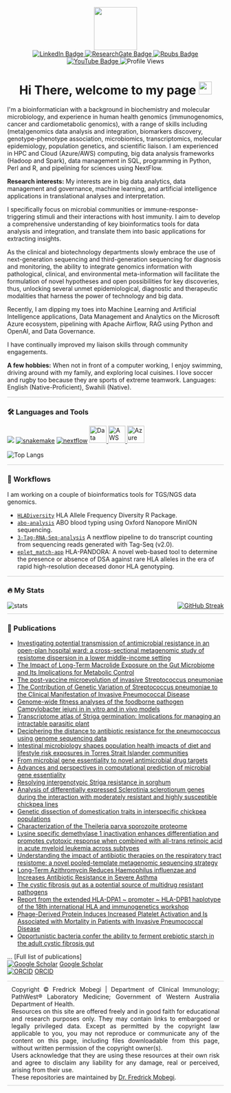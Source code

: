 <div id="header" align="center">
  <img src="https://media.giphy.com/media/M9gbBd9nbDrOTu1Mqx/giphy.gif" width="100"/>
</div>

<div id="badges" style="text-align: center;">
  <a href="https://www.linkedin.com/in/fmobegi/" target="_blank">
    <img src="https://img.shields.io/badge/LinkedIn-blue?style=for-the-badge&logo=linkedin&logoColor=white" alt="LinkedIn Badge"/>
  </a>
  <a href="https://www.researchgate.net/profile/Fredrick-Mobegi" target="_blank">
    <img src="https://img.shields.io/badge/ResearchGate-green?style=for-the-badge&logo=researchgate&logoColor=white" alt="ResearchGate Badge"/>
  </a>
  <a href="https://rpubs.com/fmobegi" target="_blank">
    <img src="https://img.shields.io/badge/Rpubs-black?style=for-the-badge&logo=rstudio&logoColor=white" alt="Rpubs Badge"/>
  </a>
  <a href="https://www.youtube.com/@fmobegi" target="_blank">
    <img src="https://img.shields.io/badge/YouTube-red?style=for-the-badge&logo=youtube&logoColor=white" alt="YouTube Badge"/>
  </a>
  <img src="https://komarev.com/ghpvc/?username=fmobegi&style=flat-square&color=blue" alt="Profile Views"/>
</div>

<h1 style="text-align: center;">
  Hi There, welcome to my page
  <img src="https://media.giphy.com/media/hvRJCLFzcasrR4ia7z/giphy.gif" width="30px"/>
</h1>

<p>
I'm a bioinformatician with a background in biochemistry and molecular microbiology, and experience in human health genomics (immunogenomics, cancer and cardiometabolic genomics), with a range of skills including (meta)genomics data analysis and integration, biomarkers discovery, genotype-phenotype association, microbiomics, transcriptomics, molecular epidemiology, population genetics, and scientific liaison. I am experienced in HPC and Cloud (Azure/AWS) computing, big data analysis frameworks (Hadoop and Spark), data management in SQL, programming in Python, Perl and R, and pipelining for sciences using NextFlow.

__Research interests:__
My interests are in big data analytics, data management and governance, machine learning, and artificial intelligence applications in translational analyses and interpretation.

I specifically focus on microbial communities or immune-response-triggering stimuli and their interactions with host immunity. I aim to develop a comprehensive understanding of key bioinformatics tools for data analysis and integration, and translate them into basic applications for extracting insights.

As the clinical and biotechnology departments slowly embrace the use of next-generation sequencing and third-generation sequencing for diagnosis and monitoring, the ability to integrate genomics information with pathological, clinical, and environmental meta-information will facilitate the formulation of novel hypotheses and open possibilities for key discoveries, thus, unlocking several unmet epidemiological, diagnostic and therapeutic modalities that harness the power of technology and big data.

Recently, I am dipping my toes into Machine Learning and Artificial Intelligence applications, Data Management and Analytics on the Microsoft Azure ecosystem, pipelining with Apache Airflow, RAG using Python and OpenAI, and Data Governance.

I have continually improved my liaison skills through community engagements.

__A few hobbies:__
When not in front of a computer working, I enjoy swimming, driving around with my family, and exploring local cuisines. I love soccer and rugby too because they are sports of extreme teamwork.
Languages: English (Native-Proficient), Swahili (Native).
</p>

<div style="border-bottom: 1px solid #ccc; margin-top: 10px;"></div>

### :hammer_and_wrench: Languages and Tools

![](https://go-skill-icons.vercel.app/api/icons?i=linux,r,py,docker,git,github,spark,postgresql,mysql,databricks)
[![snakemake](https://avatars.githubusercontent.com/u/33450111?s=48&v=4)](https://github.com/snakemake)
[![nextflow](https://avatars.githubusercontent.com/u/6698688?s=50&v=4)](https://github.com/nextflow-io/nextflow)
<a href="https://azure.microsoft.com" target="_blank">
  <img src="https://code.benco.io/icon-collection/azure-icons/Data-Factory.svg" alt="Data Factory" width="40" height="40" style="margin-bottom: 5px;" />
</a>
<a href="https://aws.amazon.com" target="_blank">
  <img src="https://go-skill-icons.vercel.app/api/icons?i=aws" alt="AWS" width="40" height="40" style="margin-bottom: 5px;" />
</a>
<a href="https://azure.microsoft.com" target="_blank">
  <img src="https://go-skill-icons.vercel.app/api/icons?i=azure" alt="Azure" width="40" height="40" style="margin-bottom: 5px;" />
</a>

![Top Langs](https://github-readme-stats.vercel.app/api/top-langs/?username=fmobegi&layout=compact&theme=dark)

<div style="border-bottom: 1px solid #ccc; margin-top: 10px;"></div>

### :floppy_disk: Workflows

I am working on a couple of bioinformatics tools for TGS/NGS data genomics.

- [`HLADiversity`](https://github.com/fmobegi/HLADiversity) HLA Allele Frequency Diversity R Package.
- [`abo-analysis`](https://github.com/fmobegi/abo-analysis) ABO blood typing using Oxford Nanopore MinION sequencing.
- [`3-Tag-RNA-Seq-analysis`](https://github.com/fmobegi/3-Tag-RNA-Seq-analysis) A nextflow pipeline to do transcript counting from sequencing reads generated with Tag-Seq (v2.0).
- [`eplet_match-app`](https://github.com/fmobegi/PathWest_Projects/tree/master/eplet_match-app) HLA-PANDORA: A novel web-based tool to determine the presence or absence of DSA against rare HLA alleles in the era of rapid high-resolution deceased donor HLA genotyping.

<div style="border-bottom: 1px solid #ccc; margin-top: 10px;"></div>

### :fire: My Stats

<div style="display: flex; justify-content: space-between;">
  <img src="https://github-readme-stats.vercel.app/api?username=fmobegi&show_icons=true&theme=dark" alt="stats" />
  <a href="https://git.io/streak-stats">
    <img src="http://github-readme-streak-stats.herokuapp.com?user=fmobegi&theme=dark&background=000000" alt="GitHub Streak" />
  </a>
</div>

<div style="border-bottom: 1px solid #ccc; margin-top: 10px;"></div>

### :scroll: Publications

- [Investigating potential transmission of antimicrobial resistance in an open-plan hospital ward: a cross-sectional metagenomic study of resistome dispersion in a lower middle-income setting](https://www.ncbi.nlm.nih.gov/pubmed/33736699)
- [The Impact of Long-Term Macrolide Exposure on the Gut Microbiome and Its Implications for Metabolic Control](https://www.ncbi.nlm.nih.gov/pubmed/37347185)
- [The post-vaccine microevolution of invasive Streptococcus pneumoniae](https://www.ncbi.nlm.nih.gov/pubmed/26492862)
- [The Contribution of Genetic Variation of Streptococcus pneumoniae to the Clinical Manifestation of Invasive Pneumococcal Disease](https://www.ncbi.nlm.nih.gov/pubmed/29788414)
- [Genome-wide fitness analyses of the foodborne pathogen Campylobacter jejuni in in vitro and in vivo models](https://www.ncbi.nlm.nih.gov/pubmed/28455506)
- [Transcriptome atlas of Striga germination: Implications for managing an intractable parasitic plant](https://doi.org/10.1002/ppp3.10395)
- [Deciphering the distance to antibiotic resistance for the pneumococcus using genome sequencing data](https://www.ncbi.nlm.nih.gov/pubmed/28205635)
- [Intestinal microbiology shapes population health impacts of diet and lifestyle risk exposures in Torres Strait Islander communities](https://www.ncbi.nlm.nih.gov/pubmed/33074097)
- [From microbial gene essentiality to novel antimicrobial drug targets](https://www.ncbi.nlm.nih.gov/pubmed/25373505)
- [Advances and perspectives in computational prediction of microbial gene essentiality](https://www.ncbi.nlm.nih.gov/pubmed/26857942)
- [Resolving intergenotypic Striga resistance in sorghum](https://www.ncbi.nlm.nih.gov/pubmed/37260405)
- [Analysis of differentially expressed Sclerotinia sclerotiorum genes during the interaction with moderately resistant and highly susceptible chickpea lines](https://www.ncbi.nlm.nih.gov/pubmed/33964897)
- [Genetic dissection of domestication traits in interspecific chickpea populations](https://www.ncbi.nlm.nih.gov/pubmed/37961823)
- [Characterization of the Theileria parva sporozoite proteome](https://www.ncbi.nlm.nih.gov/pubmed/29258832)
- [Lysine specific demethylase 1 inactivation enhances differentiation and promotes cytotoxic response when combined with all-trans retinoic acid in acute myeloid leukemia across subtypes](https://www.ncbi.nlm.nih.gov/pubmed/30514804)
- [Understanding the impact of antibiotic therapies on the respiratory tract resistome: a novel pooled-template metagenomic sequencing strategy](https://www.ncbi.nlm.nih.gov/pubmed/30151191)
- [Long-Term Azithromycin Reduces Haemophilus influenzae and Increases Antibiotic Resistance in Severe Asthma](https://www.ncbi.nlm.nih.gov/pubmed/30875247)
- [The cystic fibrosis gut as a potential source of multidrug resistant pathogens](https://www.ncbi.nlm.nih.gov/pubmed/33250435)
- [Report from the extended HLA-DPA1 ~ promoter ~ HLA-DPB1 haplotype of the 18th international HLA and immunogenetics workshop](https://www.ncbi.nlm.nih.gov/pubmed/37452528)
- [Phage-Derived Protein Induces Increased Platelet Activation and Is Associated with Mortality in Patients with Invasive Pneumococcal Disease](https://www.ncbi.nlm.nih.gov/pubmed/28096486)
- [Opportunistic bacteria confer the ability to ferment prebiotic starch in the adult cystic fibrosis gut](https://www.ncbi.nlm.nih.gov/pubmed/30359203)

... [Full list of publications]  
[![Google Scholar](https://img.icons8.com/material-outlined/24/000000/google-scholar.png)](https://scholar.google.com.au/citations?hl=en&user=1d8Z29IAAAAJ) [Google Scholar](https://scholar.google.com.au/citations?hl=en&user=1d8Z29IAAAAJ)  
[![ORCID](https://upload.wikimedia.org/wikipedia/commons/thumb/1/18/ORCID_iD_Logo.svg/1200px-ORCID_iD_Logo.svg.png)](https://orcid.org/my-orcid?orcid=0000-0003-0554-9919) [ORCID](https://orcid.org/my-orcid?orcid=0000-0003-0554-9919)

<!-- Footer Section -->
<div style="border-top: 1px solid #ccc; padding: 10px; text-align: justify;">
  Copyright &copy; Fredrick Mobegi | Department of Clinical Immunology; PathWest&#x00AE; Laboratory Medicine;
  Government of Western Australia Department of Health.<br>
  Resources on this site are offered freely and in good faith for educational and research purposes only. They may contain links to embargoed or legally privileged data.
  Except as permitted by the copyright law applicable to you,
  you may not reproduce or communicate any of the content on this page,
  including files downloadable from this page, without written permission
  of the copyright owner(s).<br>
  Users acknowledge that they are using these resources at their own risk and agree to disclaim any liability
  for any damage, real or perceived, arising from their use.<br>
  These repositories are maintained by <a href="https://www.linkedin.com/in/fmobegi/" target="_blank">Dr. Fredrick Mobegi</a>.
</div>
<div style="border-top: 1px solid #ccc; padding: 10px; text-align: justify;"></div>
